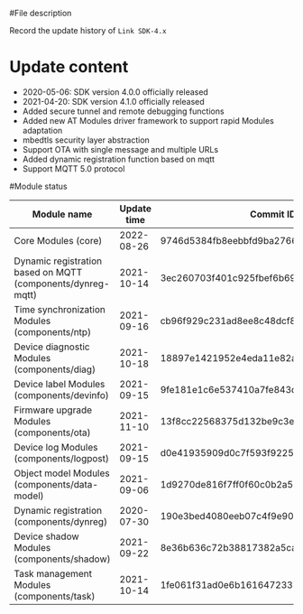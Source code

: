 #File description

Record the update history of `Link SDK-4.x`

# Update content

+ 2020-05-06: SDK version 4.0.0 officially released
+ 2021-04-20: SDK version 4.1.0 officially released
+ Added secure tunnel and remote debugging functions
+ Added new AT Modules driver framework to support rapid Modules adaptation
+ mbedtls security layer abstraction
+ Support OTA with single message and multiple URLs
+ Added dynamic registration function based on mqtt
+ Support MQTT 5.0 protocol

#Module status


| Module name | Update time | Commit ID
|---------------------------------------------|-------------|---------------------------------------------
| Core Modules (core) | 2022-08-26 | 9746d5384fb8eebbfd9ba2766511617bbf2d43fa
| Dynamic registration based on MQTT (components/dynreg-mqtt) | 2021-10-14 | 3ec260703f401c925fbef6b6905de5eac4da4663
| Time synchronization Modules (components/ntp) | 2021-09-16 | cb96f929c231ad8ee8c48dcf82167f3f6eb66dad
| Device diagnostic Modules (components/diag) | 2021-10-18 | 18897e1421952e4eda11e82a61f573654f2bcc69
| Device label Modules (components/devinfo) | 2021-09-15 | 9fe181e1c6e537410a7fe843db5c4af782f8061a
| Firmware upgrade Modules (components/ota) | 2021-11-10 | 13f8cc22568375d132be9c3e1ad26a57f199f294
| Device log Modules (components/logpost) | 2021-09-15 | d0e41935909d0c7f593f9225e119f7698db67b2d
| Object model Modules (components/data-model) | 2021-09-06 | 1d9270de816f7ff0f60c0b2a53d08ca4da8bab66
| Dynamic registration (components/dynreg) | 2020-07-30 | 190e3bed4080eeb07c4f9e907cb7c3d966dfab53
| Device shadow Modules (components/shadow) | 2021-09-22 | 8e36b636c72b38817382a5ca6f4ea80483b398b6
| Task management Modules (components/task) | 2021-10-14 | 1fe061f31ad0e6b1616472335cad7e2f67761915



